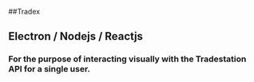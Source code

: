 ##Tradex
## Electron / Nodejs / Reactjs 
### For the purpose of interacting visually with the Tradestation API for a single user.
